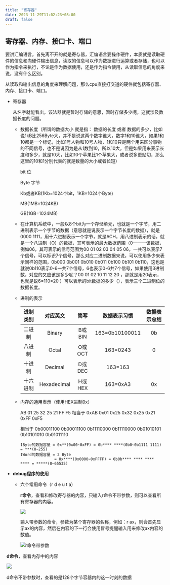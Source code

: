 ```yaml
---
title: "寄存器"
date: 2023-11-29T11:02:23+08:00
draft: false
---
```


## 寄存器、内存、接口卡、端口

要讲汇编语言，首先离不开的就是寄存器，汇编语言要操作硬件，本质就是读取硬件的信息和向硬件输出信息，读取的信息可以作为数据进行运算或者存储，也可以作为指令来执行，不论是作为数据使用，还是作为指令使用，从读取信息的角度来说，没有什么区别。

从读取和输出信息的角度来理解问题，那么cpu直接打交道的硬件就包括寄存器、内存、接口卡、端口。

- 寄存器

  从名字就能看出，该法器就是暂时存储的意思，暂时存储多少呢，这就涉及数据长度的问题。

  - 数据长度（所谓的数据大小 就是指： 数据的长度 或者 数据的多少，比如说1kB比256Byte大，并不是说这两个数字谁大，数字1和10谁大，如果1和10都是一个标记，比如1号人物和10号人物，1和10只是两个用来区分事物的不同信号，也不是说因为是从1数到10，所以10大，但是如果用来表示长度和多少，就是10大，比如10个苹果比1个苹果大，或者说多更贴切，那么这里的10和1分别代表的就是数量的大小或者长短）

    bit 位

    Byte 字节

    Kb或者KB(1Kb=1024个bit，1KB=1024个Byte)

    MB(1MB=1024KB)

    GB(1GB=1024MB)

  - 在计算机系统中，一般以8个bit为一个存储单元，也就是一个字节，用二进制表示一个字节的数据（意思就是说表示一个字节长度的数据），就是0000 1111，用十六进制表示一个字节，就是ACH，用八进制表示的话，就是一个八进制（O）的数据，其可表示的最大数据范围（0———该数据，例如06，其可表示的信号范围为00 01 02 03 04 05 06，一共可以表示7个信号，可以标识7个信号，那么对应二进制数据来说，可以使用多少来表示同样的范围，0b000 0b001 0b010 0b011 0b100 0b101 0b110，这也是就说0b110表示0-6一共7个信号，6也表示0-6共7个信号，如果使用3进制数，对应的又应该是多少呢？00 01 02 10 11 12 20 ，那就是用20表示，也就是说6=110=20 ）可以表示的bit数据的多少（），表示三个二进制位的数据长度。

  - 进制的表示

    | 进制类别 |  对应英文   |  简写  |  数据表示习惯  | 数据表示总结 |
    | :------: | :---------: | :----: | :------------: | :----------: |
    |  二进制  |   Binary    | B或BIN | 163=0b10100011 |      0b      |
    |  八进制  |    Octal    | O或OCT |    163=0243    |      0       |
    |  十进制  |   Decimal   | D或DEC |    163=163     |              |
    | 十六进制 | Hexadecimal | H或HEX |    163=0xA3    |      0x      |

  - 内存的通用表示（使用HEX进制0x）

    AB 01 25 32 25 21 FF F5  相当于 0xAB 0x01 0x25 0x32 0x25 0x21 0xFF 0xF5 

    相当于 0b00011100  0b00011100  0b11110000  0b11110000  0b01010101  0b10101010  0b01011110

    ```
    1Byte的数据容量 = 0x**(0x00~0xFF) = 0b**** ****(0b0~0b1111 1111) = ***(0~255)
    1Word的数据容量 = 2 Byte
                   = 0x****(0x0000~0xFFFF) = 0b0b**** **** **** **** = *****(0~65535)
    ```

- **debug程序的使用**

  - 六个常用命令（r d e u t a）

    **r命令**，查看和修改寄存器的内容，只输入r命令不带参数，则可以查看所有寄存器的内容。

    ![](https://yzccjg.github.io/blog/images/jcq.png)

    输入带参数的命令，参数为某个寄存器的名称，例如：r ax，则会首先显示ax的内容，然后在内容的下一行会使用冒号提醒输入用来修改ax内容的数值。

    ![r命令带参数](https://yzccjg.github.io/blog/images/3.png)

​			**d命令**，查看内存中的内容

​			![](https://yzccjg.github.io/blog/images/4.png)

​				d命令不带参数时，查看的是128个字节容器内的这一时刻的数据
